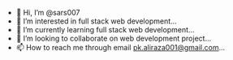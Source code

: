 - 👋 Hi, I’m @sars007
- 👀 I’m interested in full stack web development...
- 🌱 I’m currently learning full stack web development...
- 💞️ I’m looking to collaborate on web development project...
- 📫 How to reach me through email pk.aliraza001@gmail.com...
  

<!---
sars007/sars007 is a ✨ special ✨ repository because its `README.md` (this file) appears on your GitHub profile.
You can click the Preview link to take a look at your changes.
--->
